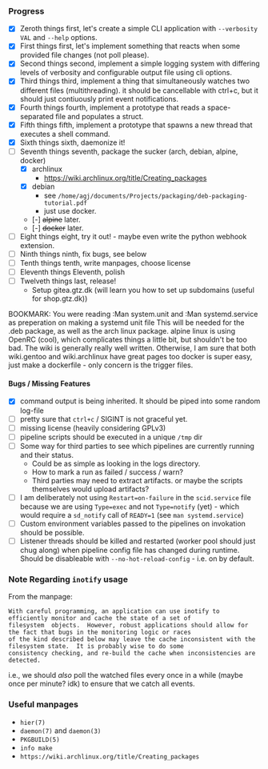 ### Progress
 - [x] Zeroth things first, let's create a simple CLI application with `--verbosity VAL` and `--help` options.
 - [x] First things first, let's implement something that reacts when some provided file changes (not poll please).
 - [x] Second things second, implement a simple logging system with differing levels of verbosity and configurable
       output file using cli options.
 - [x] Third things third, implement a thing that simultaneously watches two different files (multithreading).
       it should be cancellable with ctrl+c, but it should just contiuously print event notifications.
 - [x] Fourth things fourth, implement a prototype that reads a space-separated file and populates a struct.
 - [x] Fifth things fifth, implement a prototype that spawns a new thread that executes a shell command.
 - [x] Sixth things sixth, daemonize it!
 - [ ] Seventh things seventh, package the sucker (arch, debian, alpine, docker)
    - [x] archlinux
         - https://wiki.archlinux.org/title/Creating_packages
    - [x] debian
         - see `/home/agj/documents/Projects/packaging/deb-packaging-tutorial.pdf`
         - just use docker.
    - [-] ~~alpine~~ later.
    - [-] ~~docker~~ later.
 - [ ] Eight things eight, try it out! - maybe even write the python webhook extension.
 - [ ] Ninth things ninth, fix bugs, see below
 - [ ] Tenth things tenth, write manpages, choose license
 - [ ] Eleventh things Eleventh, polish
 - [ ] Twelveth things last, release!
   - Setup gitea.gtz.dk (will learn you how to set up subdomains (useful for shop.gtz.dk))

BOOKMARK: You were reading :Man system.unit and :Man systemd.service as preperation on making a systemd unit file
This will be needed for the .deb package, as well as the arch linux package.
alpine linux is using OpenRC (cool), which complicates things a little bit, but shouldn't be too bad. The wiki is
generally really well written. Otherwise, I am sure that both wiki.gentoo and wiki.archlinux have great pages too
docker is super easy, just make a dockerfile - only concern is the trigger files.

#### Bugs / Missing Features
 - [x] command output is being inherited. It should be piped into some random log-file
 - [ ] pretty sure that `ctrl+c` / SIGINT is not graceful yet.
 - [ ] missing license (heavily considering GPLv3)
 - [ ] pipeline scripts should be executed in a unique `/tmp` dir
 - [ ] Some way for third parties to see which pipelines are currently running and their status.
    - Could be as simple as looking in the logs directory.
    - How to mark a run as failed / success / warn?
    - Third parties may need to extract artifacts.
      or maybe the scripts themselves would upload artifacts?
 - [ ] I am deliberately not using `Restart=on-failure` in the `scid.service` file because we are using `Type=exec`
       and not `Type=notify` (yet) - which would require a `sd_notify` call of `READY=1` (see `man systemd.service`)
 - [ ] Custom environment variables passed to the pipelines on invokation should be possible.
 - [ ] Listener threads should be killed and restarted (worker pool should just chug along) when pipeline config file
       has changed during runtime. Should be disableable with `--no-hot-reload-config` - i.e. on by default.

### Note Regarding `inotify` usage
From the manpage:
```
With careful programming, an application can use inotify to efficiently monitor and cache the state of a set of
filesystem  objects.  However, robust applications should allow for the fact that bugs in the monitoring logic or races
of the kind described below may leave the cache inconsistent with the filesystem state.  It is probably wise to do some
consistency checking, and re‐build the cache when inconsistencies are detected.
```
i.e., we should _also_ poll the watched files every once in a while (maybe once per minute? idk) to ensure that we catch
all events.

### Useful manpages
 - `hier(7)`
 - `daemon(7)` and `daemon(3)`
 - `PKGBUILD(5)`
 - `info make`
 - `https://wiki.archlinux.org/title/Creating_packages`
